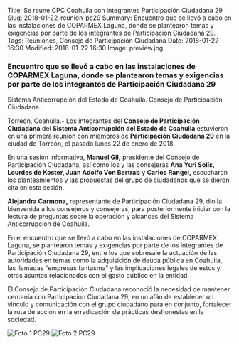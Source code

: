 Title: Se reune CPC Coahuila con integrantes Participación Ciudadana 29
Slug: 2018-01-22-reunion-pc29
Summary: Encuentro que se llevó a cabo en las instalaciones de COPARMEX Laguna, donde se plantearon temas y exigencias por parte de los integrantes de Participación Ciudadana 29.
Tags: Reuniones, Consejo de Participación Ciudadana
Date: 2018-01-22 16:30
Modified: 2018-01-22 16:30
Image: preview.jpg


### Encuentro que se llevó a cabo en las instalaciones de COPARMEX Laguna, donde se plantearon temas y exigencias por parte de los integrantes de Participación Ciudadana 29

Sistema Anticorrupción del Estado de Coahuila. Consejo de Participación Ciudadana.

Torreón, Coahuila.- Los integrantes del **Consejo de Participación
Ciudadana** del **Sistema Anticorrupción del Estado de Coahuila**
estuvieron en una primera reunión con miembros de **Participación
Ciudadana 29** en la ciudad de Torreón, el pasado lunes 22 de enero de
2018.

En una sesión informativa, **Manuel Gil,** presidente del Consejo de
Participación Ciudadana, así como los y las consejeras **Ana Yuri
Solís, Lourdes de Koster, Juan Adolfo Von Bertrab** y **Carlos
Rangel,** escucharon los planteamientos y las propuestas del grupo de
ciudadanos que se dieron cita en esta sesión.

**Alejandra Carmona,** representante de Participación Ciudadana 29, dio
la bienvenida a los consejeros y consejeras, para posteriormente
iniciar con la lectura de preguntas sobre la operación y alcances del
Sistema Anticorrupción de Coahuila.

En el encuentro que se llevó a cabo en las instalaciones de COPARMEX
Laguna, se plantearon temas y exigencias por parte de los integrantes
de Participación Ciudadana 29, entre los que sobresale la actuación de
las autoridades en temas como la adquisición de deuda pública en
Coahuila, las llamadas “empresas fantasma” y las implicaciones legales
de estos y otros asuntos relacionados con el gasto público en la
entidad.

El Consejo de Participación Ciudadana reconoció la necesidad de
mantener cercanía con Participación Ciudadana 29, en un afán de
establecer un vínculo y comunicación con el grupo ciudadano para en
conjunto, fortalecer la ruta de acción en la erradicación de prácticas
deshonestas en la sociedad.

<img class="img-fluid" src="foto-cpc29-1.jpg" alt="Foto 1 PC29">

<img class="img-fluid" src="foto-cpc29-2.jpg" alt="Foto 2 PC29">
